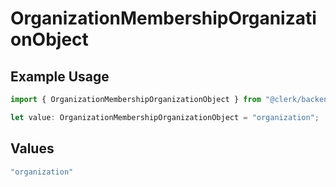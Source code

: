 # OrganizationMembershipOrganizationObject

## Example Usage

```typescript
import { OrganizationMembershipOrganizationObject } from "@clerk/backend-sdk/models/components";

let value: OrganizationMembershipOrganizationObject = "organization";
```

## Values

```typescript
"organization"
```